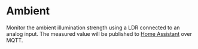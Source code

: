# Ambient

Monitor the ambient illumination strength using a LDR connected to an analog input.
The measured value will be published to [Home Assistant](https://www.home-assistant.io/) over MQTT.
